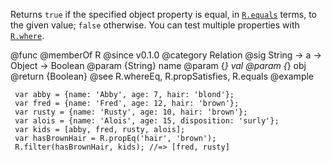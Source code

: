 Returns `true` if the specified object property is equal, in
[`R.equals`](#equals) terms, to the given value; `false` otherwise.
You can test multiple properties with [`R.where`](#where).

@func
@memberOf R
@since v0.1.0
@category Relation
@sig String -> a -> Object -> Boolean
@param {String} name
@param {*} val
@param {*} obj
@return {Boolean}
@see R.whereEq, R.propSatisfies, R.equals
@example

     var abby = {name: 'Abby', age: 7, hair: 'blond'};
     var fred = {name: 'Fred', age: 12, hair: 'brown'};
     var rusty = {name: 'Rusty', age: 10, hair: 'brown'};
     var alois = {name: 'Alois', age: 15, disposition: 'surly'};
     var kids = [abby, fred, rusty, alois];
     var hasBrownHair = R.propEq('hair', 'brown');
     R.filter(hasBrownHair, kids); //=> [fred, rusty]
